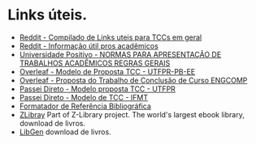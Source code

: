 # Links úteis.

* [Reddit - Compilado de Links uteis para TCCs em geral](https://www.reddit.com/r/brasil/comments/dwfdie/compilado_de_links_uteis_para_tccs_em_geral/)
* [Reddit - Informação útil pros acadêmicos](https://www.reddit.com/r/brasil/comments/9qh7dh/informação_útil_pros_acadêmicos/)
* [Universidade Positivo - NORMAS PARA APRESENTAÇÃO DE TRABALHOS ACADÊMICOS REGRAS GERAIS](https://www.up.edu.br/cmspositivo/uploads/imagens/files/Biblioteca/2012/Norma_Regras%20Gerais.pdf)
* [Overleaf - Modelo de Proposta TCC - UTFPR-PB-EE](https://www.overleaf.com/latex/templates/modelo-de-proposta-tcc-utfpr-pb-ee/vvrztmcpwccx)
* [Overleaf - Proposta do Trabalho de Conclusão de Curso ENGCOMP](https://pt.overleaf.com/latex/templates/proposta-do-trabalho-de-conclusao-de-curso-engcomp/jzkjpsfgcfcr)
* [Passei Direto - Modelo proposta TCC - UTFPR](https://www.passeidireto.com/arquivo/41147675/modelo-proposta-tcc-utfpr)
* [Passei Direto - Modelo de TCC - IFMT](https://www.passeidireto.com/arquivo/72526371/gabarito-tcc-sis-internet-2)
* [Formatador de Referência Bibliográfica](https://referenciabibliografica.net/a/pt-br/ref/abnt)
* [ZLibray](https://b-ok.cc) Part of Z-Library project. The world's largest ebook library, download de livros.
* [LibGen](https://libgen.is) download de livros.
